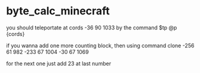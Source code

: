 # byte_calc_minecraft

you should teleportate at cords -36 90 1033 by the command $tp @p {cords}

if you wanna add one more counting block, then using command clone -256 61 982 -233 67 1004 -30 67 1069

for the next one just add 23 at last number
